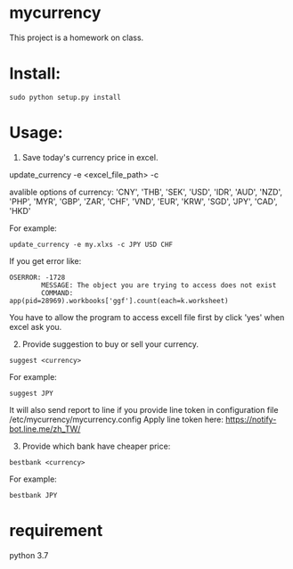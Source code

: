 # mycurrency

This project is a homework on class.

# Install:
```
sudo python setup.py install
```
# Usage:
1. Save today's currency price in excel.

update_currency -e <excel_file_path> -c <currency>


avalible options of currency:
'CNY', 'THB', 'SEK', 'USD', 'IDR', 'AUD', 'NZD', 'PHP', 'MYR', 'GBP', 'ZAR', 'CHF', 'VND', 'EUR', 'KRW', 'SGD', 'JPY', 'CAD', 'HKD'

For example:
```
update_currency -e my.xlxs -c JPY USD CHF
```

If you get error like:

```
OSERROR: -1728
		MESSAGE: The object you are trying to access does not exist
		COMMAND: app(pid=28969).workbooks['ggf'].count(each=k.worksheet)
```
You have to allow the program to access excell file first by click 'yes' when excel ask you.

2. Provide suggestion to buy or sell your currency.
```
suggest <currency>
```
For example:
```
suggest JPY
```
It will also send report to line if you provide line token in configuration file /etc/mycurrency/mycurrency.config
Apply line token here: https://notify-bot.line.me/zh_TW/

3. Provide which bank have cheaper price:

```
bestbank <currency>
```
For example:

```
bestbank JPY
```
# requirement

python 3.7
